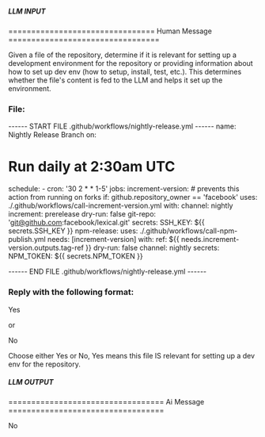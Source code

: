 ##### LLM INPUT #####
================================ Human Message =================================

Given a file of the repository, determine if it is relevant for setting up a development environment for the repository or providing information about how to set up dev env (how to setup, install, test, etc.). This determines whether the file's content is fed to the LLM and helps it set up the environment.

### File:
------ START FILE .github/workflows/nightly-release.yml ------
name: Nightly Release Branch
on:
  # Run daily at 2:30am UTC
  schedule:
    - cron: '30 2 * * 1-5'
jobs:
  increment-version:
    # prevents this action from running on forks
    if: github.repository_owner == 'facebook'
    uses: ./.github/workflows/call-increment-version.yml
    with:
      channel: nightly
      increment: prerelease
      dry-run: false
      git-repo: 'git@github.com:facebook/lexical.git'
    secrets:
      SSH_KEY: ${{ secrets.SSH_KEY }}
  npm-release:
    uses: ./.github/workflows/call-npm-publish.yml
    needs: [increment-version]
    with:
      ref: ${{ needs.increment-version.outputs.tag-ref }}
      dry-run: false
      channel: nightly
    secrets:
      NPM_TOKEN: ${{ secrets.NPM_TOKEN }}

------ END FILE .github/workflows/nightly-release.yml ------

### Reply with the following format:

<rel>Yes</rel>

or

<rel>No</rel>

Choose either Yes or No, Yes means this file IS relevant for setting up a dev env for the repository.

##### LLM OUTPUT #####
================================== Ai Message ==================================

<rel>No</rel>